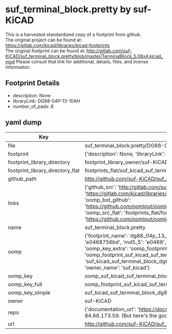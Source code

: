 # suf_terminal_block.pretty by suf-KiCAD  
This is a harvested standardized copy of a footprint from github.  
The original project can be found at:  
https://gitlab.com/kicad/libraries/kicad-footprints  
The original footprint can be found at:
http://gitlab.com/suf-KiCAD/suf_terminal_block.pretty/blob/master/TerminalBlock_5.08x4.kicad_mod
Please consult that link for additional, details, files, and license information.  
## Footprint Details
* description: None  
* libraryLink: DG88-04P-13-10AH  
* number_of_pads: 8  
## yaml dump  
| Key | Value |  
| --- | --- |  
| file | suf_terminal_block.pretty/DG88-04P-13-10AH.kicad_mod |  
| footprint | {'description': None, 'libraryLink': 'DG88-04P-13-10AH', 'number_of_pads': 8} |  
| footprint_library_directory | footprint_library_owner/suf-KiCAD_suf_terminal_block.pretty |  
| footprint_library_directory_flat | footprints_flat/suf_kicad_suf_terminal_block_dg88_04p_13_10ah/working |  
| github_path | http://github.com/suf-KiCAD/suf_terminal_block.pretty/blob/master/DG88-04P-13-10AH.kicad_mod |  
| links | {'github_src': 'http://gitlab.com/suf-KiCAD/suf_terminal_block.pretty/blob/master/TerminalBlock_5.08x4.kicad_mod', 'github_src_repo': 'https://gitlab.com/kicad/libraries/kicad-footprints', 'oomp_bot': 'footprints/suf_kicad_suf_terminal_block_dg88_04p_13_10ah/working', 'oomp_bot_github': 'https://github.com/oomlout/oomlout_oomp_footprint_bot/tree/main/footprints/suf_kicad_suf_terminal_block_dg88_04p_13_10ah/working', 'oomp_src_flat': 'footprints_flat/footprints_flat/suf_kicad_suf_terminal_block_dg88_04p_13_10ah/working', 'oomp_src_flat_github': 'https://github.com/oomlout/oomlout_oomp_footprint_src/tree/main/footprints_flat/suf_kicad_suf_terminal_block_dg88_04p_13_10ah/working'} |  
| name | suf_terminal_block.pretty |  
| oomp | {'footprint_name': 'dg88_04p_13_10ah', 'library_name': 'suf_terminal_block', 'md5': 'e0468756bdf12bc4cfb59f7a1d0ce540', 'md5_10': 'e0468756bd', 'md5_5': 'e0468', 'md5_6': 'e04687', 'oomp_key': 'oomp_suf_kicad_suf_terminal_block_dg88_04p_13_10ah', 'oomp_key_extra': 'oomp_footprint_suf_kicad_suf_terminal_block_dg88_04p_13_10ah', 'oomp_key_full': 'oomp_footprint_suf_kicad_suf_terminal_block_dg88_04p_13_10ah_e04687', 'oomp_key_simple': 'suf_kicad_suf_terminal_block_dg88_04p_13_10ah', 'original_filename': 'suf_terminal_block.pretty/DG88-04P-13-10AH.kicad_mod', 'owner_name': 'suf_kicad'} |  
| oomp_key | oomp_suf_kicad_suf_terminal_block_dg88_04p_13_10ah |  
| oomp_key_full | oomp_footprint_suf_kicad_suf_terminal_block_dg88_04p_13_10ah |  
| oomp_key_simple | suf_kicad_suf_terminal_block_dg88_04p_13_10ah |  
| owner | suf-KiCAD |  
| repo | {'documentation_url': 'https://docs.github.com/rest/overview/resources-in-the-rest-api#rate-limiting', 'message': "API rate limit exceeded for 84.66.173.59. (But here's the good news: Authenticated requests get a higher rate limit. Check out the documentation for more details.)"} |  
| url | http://github.com/suf-KiCAD/suf_terminal_block.pretty |  

